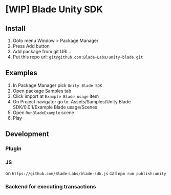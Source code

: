 # [WIP] Blade Unity SDK 

## Install

1. Goto menu Window > Package Manager 
2. Press Add button
3. Add package from git URL...
4. Put this repo url: `git@github.com:Blade-Labs/unity-blade.git`

## Examples

1. In Package Manager pick `Unity Blade SDK`
2. Open package Samples tab
3. Click import at `Example Blade usage` item
4. On Project navigator go to: Assets/Samples/Unity Blade SDK/0.0.1/Example Blade usage/Scenes
5. Open `RunBladeExample` scene
6. Play


## Development

### Plugin

### JS

on `https://github.com/Blade-Labs/blade-sdk.js` call `npm run publish:unity`

### Backend for executing transactions 
